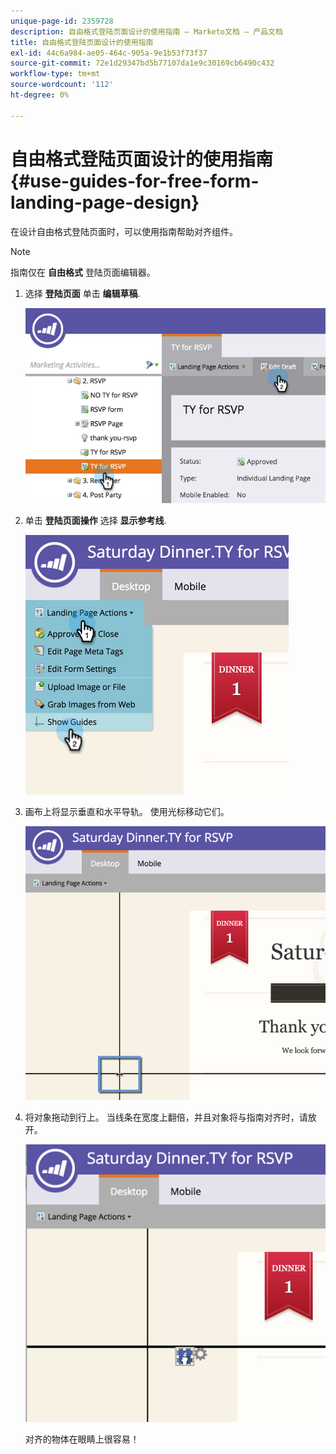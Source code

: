 ```yaml
---
unique-page-id: 2359728
description: 自由格式登陆页面设计的使用指南 — Marketo文档 — 产品文档
title: 自由格式登陆页面设计的使用指南
exl-id: 44c6a984-ae05-464c-905a-9e1b53f73f37
source-git-commit: 72e1d29347bd5b77107da1e9c30169cb6490c432
workflow-type: tm+mt
source-wordcount: '112'
ht-degree: 0%

---
```


# 自由格式登陆页面设计的使用指南 {#use-guides-for-free-form-landing-page-design}

在设计自由格式登陆页面时，可以使用指南帮助对齐组件。

>[!NOTE]
>
>指南仅在 **自由格式** 登陆页面编辑器。

1. 选择 **登陆页面** 单击 **编辑草稿**.

   ![](assets/image2015-5-20-14-3a10-3a9.png)

1. 单击 **登陆页面操作** 选择 **显示参考线**.

   ![](assets/image2015-5-20-14-3a12-3a15.png)

1. 画布上将显示垂直和水平导轨。 使用光标移动它们。

   ![](assets/image2015-5-20-14-3a15-3a9.png)

1. 将对象拖动到行上。 当线条在宽度上翻倍，并且对象将与指南对齐时，请放开。

   ![](assets/image2015-5-20-14-3a17-3a24.png)

   对齐的物体在眼睛上很容易！

